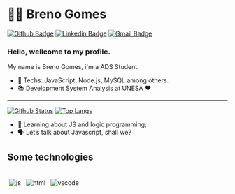 # :man_technologist: Breno Gomes

[![Github Badge](https://img.shields.io/badge/-Github-000?style=flat-square&logo=Github&logoColor=white&link=https://github.com/gomesbrnn)](https://github.com/gomesbrnn)
[![Linkedin Badge](https://img.shields.io/badge/-LinkedIn-blue?style=flat-square&logo=Linkedin&logoColor=white&link=https://https://www.linkedin.com/in/breno-gomes-283837181/)](https://www.linkedin.com/in/breno-gomes-283837181/)
[![Gmail Badge](https://img.shields.io/badge/-Gmail-c14438?style=flat-square&logo=Gmail&logoColor=white&link=mailto:brngomesds@gmail.com)](mailto:brngomesds@gmail.com)

### Hello, wellcome to my profile.

My name is Breno Gomes, i'm a ADS Student.

- :blue_heart: Techs: JavaScript, Node.js, MySQL among others.
- :books: Development System Analysis at UNESA :heart:

---

[![Github Status](https://github-readme-stats.vercel.app/api?username=gomesbrnn&show_icons=true&title_color=fff&icon_color=79ff97&text_color=9f9f9f&bg_color=151515)](https://github.com/gomesbrnn)       [![Top Langs](https://github-readme-stats.vercel.app/api/top-langs/?username=gomesbrnn&layout=compact&theme=dracula&hide=pascal)](https://github.com/gomesbrnn/)
  

- 🧠 Learning about JS and logic programming;
- 🗣 Let’s talk about Javascript, shall we?

## Some technologies

<div>
 <br>
<img src="https://github.com/Quadrified/Quadrified/blob/master/assets/svg/dev/languages/js.svg" alt="js" style="vertical-align:top; margin:4px">
<img src="https://github.com/Quadrified/Quadrified/blob/master/assets/svg/dev/languages/html.svg" alt="html" style="vertical-align:top; margin:4px">
<img src="https://github.com/Quadrified/Quadrified/blob/master/assets/svg/dev/tools/visualstudio_code.svg" alt="vscode" style="vertical-align:top; margin:4px">
<br>
<div/>
